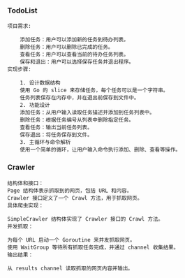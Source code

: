 ### TodoList

	项目需求:
	
		添加任务：用户可以添加新的任务到待办列表。
		删除任务：用户可以删除已完成的任务。
		查看任务：用户可以查看当前的待办任务列表。
		保存和退出：用户可以选择保存任务并退出程序。
	实现步骤:
	
		1. 设计数据结构
		使用 Go 的 slice 来存储任务，每个任务可以是一个字符串。
		任务列表保存在内存中，并在退出前保存到文件中。
		2. 功能设计
		添加任务：从用户输入读取任务描述并添加到任务列表中。
		删除任务：根据任务编号从列表中删除指定任务。
		查看任务：输出当前任务列表。
		保存退出：将任务保存到文件。
		3. 主循环与命令解析
		使用一个简单的循环，让用户输入命令执行添加、删除、查看等操作。
### Crawler

	结构体和接口：
	Page 结构体表示抓取到的网页，包括 URL 和内容。
	Crawler 接口定义了一个 Crawl 方法，用于抓取网页。
	具体爬虫实现：
	
	SimpleCrawler 结构体实现了 Crawler 接口的 Crawl 方法。
	并发抓取：
	
	为每个 URL 启动一个 Goroutine 来并发抓取网页。
	使用 WaitGroup 等待所有抓取任务完成，并通过 channel 收集结果。
	输出结果：
	
	从 results channel 读取抓取的网页内容并输出。
